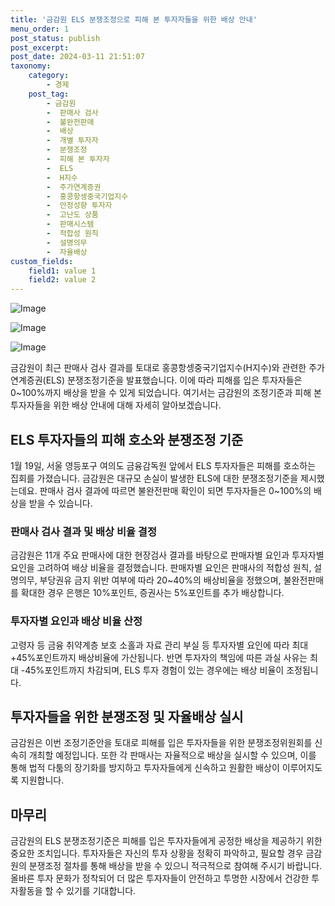 ```yaml
---
title: '금감원 ELS 분쟁조정으로 피해 본 투자자들을 위한 배상 안내'
menu_order: 1
post_status: publish
post_excerpt: 
post_date: 2024-03-11 21:51:07
taxonomy:
    category:
        - 경제
    post_tag:
        - 금감원
        -  판매사 검사
        -  불완전판매
        -  배상
        -  개별 투자자
        -  분쟁조정
        -  피해 본 투자자
        -  ELS
        -  H지수
        -  주가연계증권
        -  홍콩항셍중국기업지수
        -  안정성향 투자자
        -  고난도 상품
        -  판매시스템
        -  적합성 원칙
        -  설명의무
        -  자율배상
custom_fields:
    field1: value 1
    field2: value 2
---
```


![Image](https://imgnews.pstatic.net/image/469/2024/03/11/0000789766_001_20240311110601682.jpg?type=w647)

![Image](https://imgnews.pstatic.net/image/469/2024/03/11/0000789766_002_20240311110601715.jpg?type=w647)

![Image](https://imgnews.pstatic.net/image/469/2024/03/11/0000789766_003_20240311110601740.png?type=w647)

금감원이 최근 판매사 검사 결과를 토대로 홍콩항셍중국기업지수(H지수)와 관련한 주가연계증권(ELS) 분쟁조정기준을 발표했습니다. 이에 따라 피해를 입은 투자자들은 0~100%까지 배상을 받을 수 있게 되었습니다. 여기서는 금감원의 조정기준과 피해 본 투자자들을 위한 배상 안내에 대해 자세히 알아보겠습니다.
## ELS 투자자들의 피해 호소와 분쟁조정 기준
1월 19일, 서울 영등포구 여의도 금융감독원 앞에서 ELS 투자자들은 피해를 호소하는 집회를 가졌습니다. 금감원은 대규모 손실이 발생한 ELS에 대한 분쟁조정기준을 제시했는데요. 판매사 검사 결과에 따르면 불완전판매 확인이 되면 투자자들은 0~100%의 배상을 받을 수 있습니다.
### 판매사 검사 결과 및 배상 비율 결정
금감원은 11개 주요 판매사에 대한 현장검사 결과를 바탕으로 판매자별 요인과 투자자별 요인을 고려하여 배상 비율을 결정했습니다. 판매자별 요인은 판매사의 적합성 원칙, 설명의무, 부당권유 금지 위반 여부에 따라 20~40%의 배상비율을 정했으며, 불완전판매를 확대한 경우 은행은 10%포인트, 증권사는 5%포인트를 추가 배상합니다.
### 투자자별 요인과 배상 비율 산정
고령자 등 금융 취약계층 보호 소홀과 자료 관리 부실 등 투자자별 요인에 따라 최대 +45%포인트까지 배상비율에 가산됩니다. 반면 투자자의 책임에 따른 과실 사유는 최대 -45%포인트까지 차감되며, ELS 투자 경험이 있는 경우에는 배상 비율이 조정됩니다.
## 투자자들을 위한 분쟁조정 및 자율배상 실시
금감원은 이번 조정기준안을 토대로 피해를 입은 투자자들을 위한 분쟁조정위원회를 신속히 개최할 예정입니다. 또한 각 판매사는 자율적으로 배상을 실시할 수 있으며, 이를 통해 법적 다툼의 장기화를 방지하고 투자자들에게 신속하고 원활한 배상이 이루어지도록 지원합니다.
## 마무리
금감원의 ELS 분쟁조정기준은 피해를 입은 투자자들에게 공정한 배상을 제공하기 위한 중요한 조치입니다. 투자자들은 자신의 투자 상황을 정확히 파악하고, 필요할 경우 금감원의 분쟁조정 절차를 통해 배상을 받을 수 있으니 적극적으로 참여해 주시기 바랍니다. 올바른 투자 문화가 정착되어 더 많은 투자자들이 안전하고 투명한 시장에서 건강한 투자활동을 할 수 있기를 기대합니다.
